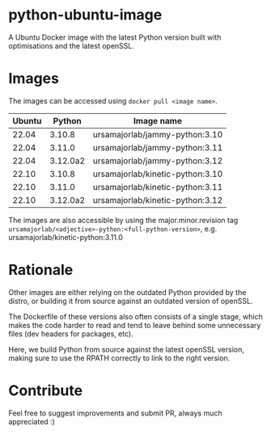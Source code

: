 # python-ubuntu-image

A Ubuntu Docker image with the latest Python version built with optimisations
and the latest openSSL.

# Images

The images can be accessed using `docker pull <image name>`.

| Ubuntu    | Python    | Image name                        |
| --------- | --------- | --------------------------------- |
| 22.04     | 3.10.8    | ursamajorlab/jammy-python:3.10    |
| 22.04     | 3.11.0    | ursamajorlab/jammy-python:3.11    |
| 22.04     | 3.12.0a2  | ursamajorlab/jammy-python:3.12    |
| 22.10     | 3.10.8    | ursamajorlab/kinetic-python:3.10  |
| 22.10     | 3.11.0    | ursamajorlab/kinetic-python:3.11  |
| 22.10     | 3.12.0a2  | ursamajorlab/kinetic-python:3.12  |

The images are also accessible by using the major.minor.revision tag
`ursamajorlab/<adjective>-python:<full-python-version>`,
e.g. ursamajorlab/kinetic-python:3.11.0


# Rationale

Other images are either relying on the outdated Python provided by the distro,
or building it from source against an outdated version of openSSL.

The Dockerfile of these versions also often consists of a single stage, which
makes the code harder to read and tend to leave behind some unnecessary files
(dev headers for packages, etc).

Here, we build Python from source against the latest openSSL version, making
sure to use the RPATH correctly to link to the right version.

# Contribute

Feel free to suggest improvements and submit PR, always much appreciated :)
